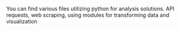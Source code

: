 You can find various files utilizing python for analysis solutions.
API requests, web scraping, using modules for transforming data and visualization
